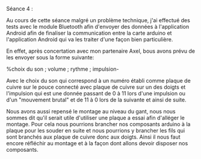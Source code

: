 Séance 4 :

Au cours de cette séance malgré un problème technique, j'ai effectué des tests avec le module Bluetooth afin d'envoyer des données à l'application
Android afin de finaliser la communication entre la carte arduino et l'application Android qui va les traiter d'une façon bien particulière.

En effet, après concertation avec mon partenaire Axel, bous avons prévu de les envoyer sous la forme suivante:

%choix du son ; volume ; rythme ; impulsion-

Avec le choix du son qui correspond à un numéro établi comme plaque de cuivre sur le pouce connecté avec plaque de cuivre sur un des doigts
et l'impulsion qui est une donnée passant de 0 à 11 lors d'une impulsion ou d'un "mouvement brutal" et de 11 à 0 lors de la suivante et ainsi de suite.

Nous avons aussi repensé le montage au niveau du gant, nous nous sommes dit qu'il serait utile d'utiliser une plaque a essai afin d'alléger le montage.
Pour cela  nous pourrions brancher nos composants arduino à la plaque pour les souder en suite et nous pourrions y brancher les fils qui sont 
branchés aux plaque de cuivre donc aux doigts.
Ainsi il nous faut encore réfléchir au montage et à la façon dont allons devoir disposer nos composants.
